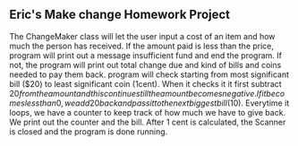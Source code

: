 ## Eric's Make change Homework Project

The ChangeMaker class will let the user input a cost of an item and how much the person has received.
If the amount paid is less than the price, program will print out a message insufficient fund and end the program.
If not, the program will print out total change due and kind of bills and coins needed to pay them back.
program will check starting from most significant bill ($20) to least significant coin (1cent). 
When it checks it it first subtract $20 from the amount and this continues till the amount becomes negative. If it becomes less than 0, we add 20 back and pass it to the next biggest bill ($10). Everytime it loops, we have a counter to keep track of how much we have to give back. We print out the counter and the bill. After 1 cent is calculated, the Scanner is closed and the program is done running.

